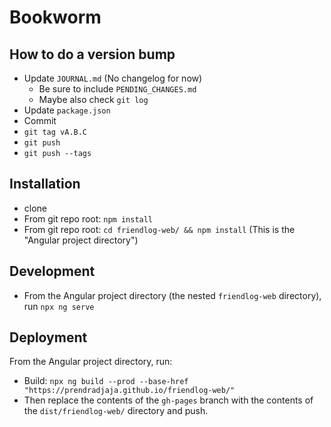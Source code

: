 # Bookworm

## How to do a version bump

- Update `JOURNAL.md` (No changelog for now)
  - Be sure to include `PENDING_CHANGES.md`
  - Maybe also check `git log`
- Update `package.json`
- Commit
- `git tag vA.B.C`
- `git push`
- `git push --tags`

## Installation

- clone
- From git repo root: `npm install`
- From git repo root: `cd friendlog-web/ && npm install` (This is the
  "Angular project directory")

## Development

- From the Angular project directory (the nested `friendlog-web` directory),
  run `npx ng serve`

## Deployment

From the Angular project directory, run:
- Build: `npx ng build --prod --base-href "https://prendradjaja.github.io/friendlog-web/"`
- Then replace the contents of the `gh-pages` branch with the contents of the `dist/friendlog-web/` directory and push.
